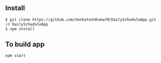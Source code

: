 ## Install

```sh
$ git clone https://github.com/VenkateshKumarM/DailyScheduleApp.git
cd DailyScheduleApp
$ npm install
```

## To build app

```sh
npm start
```